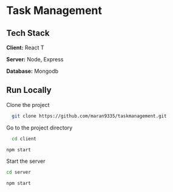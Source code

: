 
# Task Management 



## Tech Stack

**Client:** React  T

**Server:** Node, Express

**Database:** Mongodb

    
## Run Locally

Clone the project

```bash
  git clone https://github.com/maran9335/taskmanagement.git
```

Go to the project directory

```bash
  cd client
```

```bash
npm start
```

Start the server

```bash
cd server
```
```bash
npm start
```







